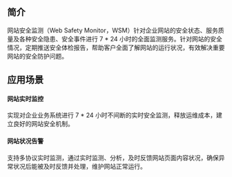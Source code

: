 ## 简介
网站安全监测（Web Safety Monitor，WSM）针对企业网站的安全状态、服务质量及各种安全隐患、安全事件进行 7 \* 24 小时的全面监测服务。针对网站的安全情况，定期推送安全体检报告，帮助客户全面了解网站的运行状况，有效解决重要网站的安全防护问题。

## 应用场景
#### 网站实时监控
实现对企业业务系统进行 7 \* 24 小时不间断的实时安全监测，释放运维成本，建立良好的网站安全机制。

#### 网站状况告警
支持多协议实时监测，通过实时监测、分析，及时反馈网站页面内容状况，确保异常状况后能被及时反馈并处理，维护网站正常运行。
